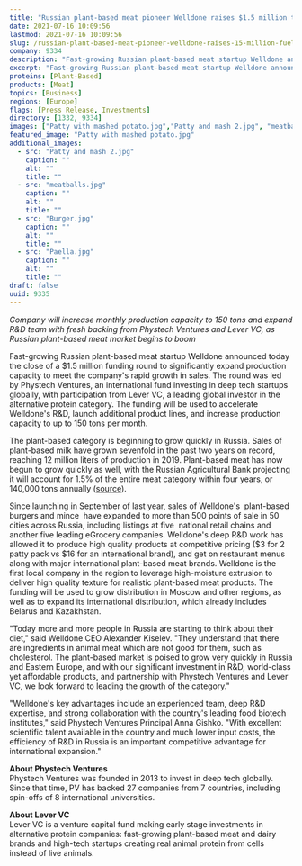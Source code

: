 ```yaml
---
title: "Russian plant-based meat pioneer Welldone raises $1.5 million to fuel expansion"
date: 2021-07-16 10:09:56
lastmod: 2021-07-16 10:09:56
slug: /russian-plant-based-meat-pioneer-welldone-raises-15-million-fuel-expansion
company: 9334
description: "Fast-growing Russian plant-based meat startup Welldone announced today the close of a $1.5 million funding round to significantly expand production capacity to meet the company’s rapid growth in sales. The round was led by Phystech Ventures, an international fund investing in deep tech startups globally, with participation from Lever VC, a leading global investor in the alternative protein category."
excerpt: "Fast-growing Russian plant-based meat startup Welldone announced today the close of a $1.5 million funding round to significantly expand production capacity to meet the company’s rapid growth in sales. The round was led by Phystech Ventures, an international fund investing in deep tech startups globally, with participation from Lever VC, a leading global investor in the alternative protein category."
proteins: [Plant-Based]
products: [Meat]
topics: [Business]
regions: [Europe]
flags: [Press Release, Investments]
directory: [1332, 9334]
images: ["Patty with mashed potato.jpg","Patty and mash 2.jpg", "meatballs.jpg", "Burger.jpg", "Paella.jpg"]
featured_image: "Patty with mashed potato.jpg"
additional_images:
  - src: "Patty and mash 2.jpg"
    caption: ""
    alt: ""
    title: ""
  - src: "meatballs.jpg"
    caption: ""
    alt: ""
    title: ""
  - src: "Burger.jpg"
    caption: ""
    alt: ""
    title: ""
  - src: "Paella.jpg"
    caption: ""
    alt: ""
    title: ""
draft: false
uuid: 9335
---
```

*Company will increase monthly production capacity to 150 tons and
expand R&D team with fresh backing from Phystech Ventures and Lever VC,
as Russian plant-based meat market begins to boom*

Fast-growing Russian plant-based meat startup Welldone announced today
the close of a \$1.5 million funding round to significantly expand
production capacity to meet the company's rapid growth in sales. The
round was led by Phystech Ventures, an international fund investing in
deep tech startups globally, with participation from Lever VC, a leading
global investor in the alternative protein category. The funding will be
used to accelerate Welldone's R&D, launch additional product lines, and
increase production capacity to up to 150 tons per month.

The plant-based category is beginning to grow quickly in Russia. Sales
of plant-based milk have grown sevenfold in the past two years on
record, reaching 12 million liters of production in 2019. Plant-based
meat has now begun to grow quickly as well, with the Russian
Agricultural Bank projecting it will account for 1.5% of the entire meat
category within four years, or 140,000 tons annually
([source](https://www.agroinvestor.ru/analytics/news/35957-rskhb-v-2025-m-srednee-potreblenie-rastitelnogo-myasa-dostignet-1-kg-v-god/)).

Since launching in September of last year, sales of Welldone's 
plant-based burgers and mince  have expanded to more than 500 points of
sale in 50 cities across Russia, including listings at five  national
retail chains and another five leading eGrocery companies. Welldone's
deep R&D work has allowed it to produce high quality products at
competitive pricing (\$3 for 2 patty pack vs \$16 for an international
brand), and get on restaurant menus along with major international
plant-based meat brands. Welldone is the first local company in the
region to leverage high-moisture extrusion to deliver high quality
texture for realistic plant-based meat products. The funding will be
used to grow distribution in Moscow and other regions, as well as to
expand its international distribution, which already includes Belarus
and Kazakhstan.

"Today more and more people in Russia are starting to think about their
diet," said Welldone CEO Alexander Kiselev. "They understand that there
are ingredients in animal meat which are not good for them, such as
cholesterol. The plant-based market is poised to grow very quickly in
Russia and Eastern Europe, and with our significant investment in R&D,
world-class yet affordable products, and partnership with Phystech
Ventures and Lever VC, we look forward to leading the growth of the
category."

"Welldone's key advantages include an experienced team, deep R&D
expertise, and strong collaboration with the country\'s leading food
biotech institutes," said Phystech Ventures Principal Anna Gishko. "With
excellent scientific talent available in the country and much lower
input costs, the efficiency of R&D in Russia is an important competitive
advantage for international expansion."

**About Phystech Ventures**\
Phystech Ventures was founded in 2013 to invest in deep tech globally.
Since that time, PV has backed 27 companies from 7 countries, including
spin-offs of 8 international universities.

**About Lever VC**\
Lever VC is a venture capital fund making early stage investments in
alternative protein companies: fast-growing plant-based meat and dairy
brands and high-tech startups creating real animal protein from cells
instead of live animals.
